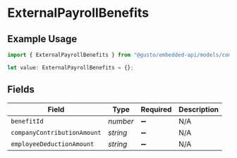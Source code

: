 # ExternalPayrollBenefits

## Example Usage

```typescript
import { ExternalPayrollBenefits } from "@gusto/embedded-api/models/components/externalpayroll.js";

let value: ExternalPayrollBenefits = {};
```

## Fields

| Field                       | Type                        | Required                    | Description                 |
| --------------------------- | --------------------------- | --------------------------- | --------------------------- |
| `benefitId`                 | *number*                    | :heavy_minus_sign:          | N/A                         |
| `companyContributionAmount` | *string*                    | :heavy_minus_sign:          | N/A                         |
| `employeeDeductionAmount`   | *string*                    | :heavy_minus_sign:          | N/A                         |